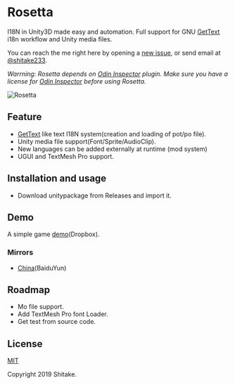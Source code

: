 # Rosetta

I18N in Unity3D made easy and automation. Full support for GNU [GetText](https://www.gnu.org/software/gettext/) i18n workflow and Unity media files.

You can reach the me right here by opening a [new issue](https://github.com/molingyu/Rosetta/issues/new), or send email at [@shitake233](https://twitter.com/shitake233).

*Warrning: Rosetta depends on [Odin Inspector](http://sirenix.net/odininspector) plugin. Make sure you have a license for [Odin Inspector](http://sirenix.net/odininspector) before using Rosetta.*

![Rosetta](./Res/Rosetta.png)

## Feature

+ [GetText](https://www.gnu.org/software/gettext/) like text I18N system(creation and loading of pot/po file).
+ Unity media file support(Font/Sprite/AudioClip).
+ New languages can be added externally at runtime (mod system)
+ UGUI and TextMesh Pro support.

## Installation and usage

+ Download unitypackage from Releases and import it.

## Demo

A simple game [demo]()(Dropbox).

### Mirrors
+ [China]()(BaiduYun) 

## Roadmap
+ Mo file support.
+ Add TextMesh Pro font Loader.
+ Get test from source code.

## License

[MIT](./LICENSE)

Copyright 2019 Shitake.